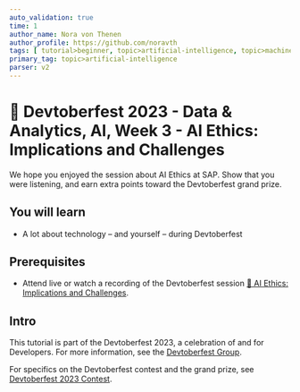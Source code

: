 ```yaml
---
auto_validation: true
time: 1
author_name: Nora von Thenen
author_profile: https://github.com/noravth
tags: [ tutorial>beginner, topic>artificial-intelligence, topic>machine-learning ]
primary_tag: topic>artificial-intelligence
parser: v2
---
```


# 🔵 Devtoberfest 2023 - Data & Analytics, AI, Week 3 - AI Ethics: Implications and Challenges
<!-- description --> We hope you enjoyed the session about AI Ethics at SAP. Show that you were listening, and earn extra points toward the Devtoberfest grand prize.

## You will learn
- A lot about technology – and yourself – during Devtoberfest

## Prerequisites
- Attend live or watch a recording of the Devtoberfest session [🔵 AI Ethics: Implications and Challenges](https://groups.community.sap.com/t5/devtoberfest/ai-ethics-implications-and-challenges/ev-p/281703).

## Intro
This tutorial is part of the Devtoberfest 2023, a celebration of and for Developers. For more information, see the [Devtoberfest Group](https://groups.community.sap.com/t5/devtoberfest/gh-p/Devtoberfest).

For specifics on the Devtoberfest contest and the grand prize, see [Devtoberfest 2023 Contest](https://groups.community.sap.com/t5/devtoberfest-blog-posts/devtoberfest-2023-contest/ba-p/9357).

